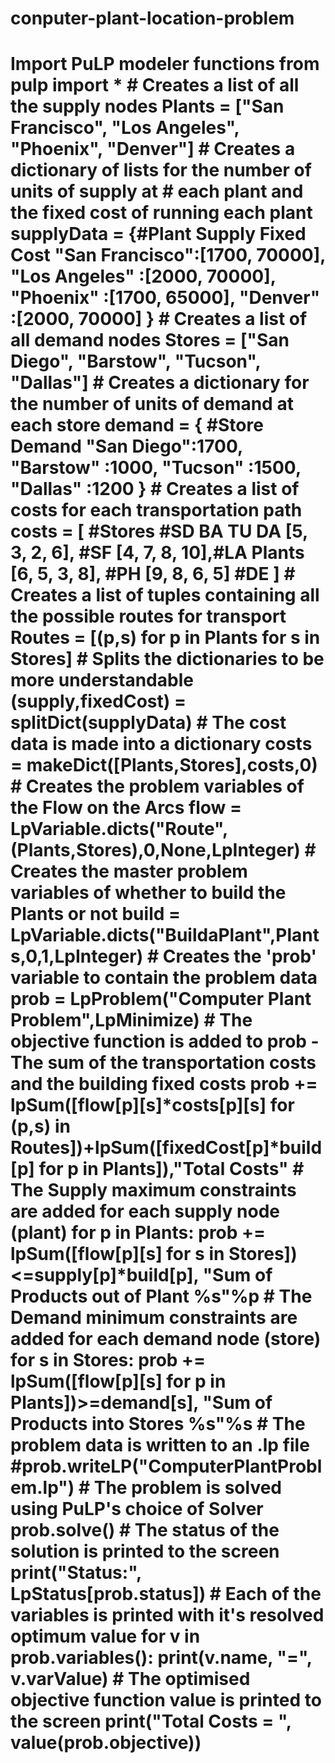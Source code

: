 # conputer-plant-location-problem
# Import PuLP modeler functions from pulp import *  # Creates a list of all the supply nodes Plants = ["San Francisco",           "Los Angeles",           "Phoenix",           "Denver"]  # Creates a dictionary of lists for the number of units of supply at # each plant and the fixed cost of running each plant supplyData = {#Plant     Supply  Fixed Cost           "San Francisco":[1700, 70000],           "Los Angeles"  :[2000, 70000],           "Phoenix"      :[1700, 65000],           "Denver"       :[2000, 70000]           }  # Creates a list of all demand nodes Stores = ["San Diego",           "Barstow",           "Tucson",           "Dallas"]  # Creates a dictionary for the number of units of demand at each store demand = { #Store    Demand           "San Diego":1700,           "Barstow"  :1000,           "Tucson"   :1500,           "Dallas"   :1200           }  # Creates a list of costs for each transportation path costs = [  #Stores          #SD BA TU DA          [5, 3, 2, 6], #SF          [4, 7, 8, 10],#LA    Plants          [6, 5, 3, 8], #PH          [9, 8, 6, 5]  #DE                   ]  # Creates a list of tuples containing all the possible routes for transport Routes = [(p,s) for p in Plants for s in Stores]  # Splits the dictionaries to be more understandable (supply,fixedCost) = splitDict(supplyData)  # The cost data is made into a dictionary costs = makeDict([Plants,Stores],costs,0)  # Creates the problem variables of the Flow on the Arcs flow = LpVariable.dicts("Route",(Plants,Stores),0,None,LpInteger)  # Creates the master problem variables of whether to build the Plants or not build = LpVariable.dicts("BuildaPlant",Plants,0,1,LpInteger)  # Creates the 'prob' variable to contain the problem data prob = LpProblem("Computer Plant Problem",LpMinimize)  # The objective function is added to prob - The sum of the transportation costs and the building fixed costs prob += lpSum([flow[p][s]*costs[p][s] for (p,s) in Routes])+lpSum([fixedCost[p]*build[p] for p in Plants]),"Total Costs"  # The Supply maximum constraints are added for each supply node (plant) for p in Plants:     prob += lpSum([flow[p][s] for s in Stores])&lt;=supply[p]*build[p], "Sum of Products out of Plant %s"%p  # The Demand minimum constraints are added for each demand node (store) for s in Stores:     prob += lpSum([flow[p][s] for p in Plants])>=demand[s], "Sum of Products into Stores %s"%s  # The problem data is written to an .lp file #prob.writeLP("ComputerPlantProblem.lp")  # The problem is solved using PuLP's choice of Solver prob.solve()  # The status of the solution is printed to the screen print("Status:", LpStatus[prob.status])  # Each of the variables is printed with it's resolved optimum value for v in prob.variables():     print(v.name, "=", v.varValue)  # The optimised objective function value is printed to the screen     print("Total Costs = ", value(prob.objective))
